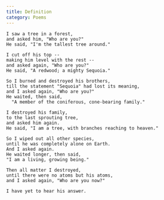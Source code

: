 ```yaml
---
title: Definition
category: Poems
---
```


    I saw a tree in a forest,
    and asked him, "Who are you?"
    He said, "I'm the tallest tree around."

    I cut off his top --
    making him level with the rest --
    and asked again, "Who are you?"
    He said, "A redwood; a mighty Sequoia."

    So I burned and destroyed his brothers,
    till the statement "Sequoia" had lost its meaning,
    and I asked again, "Who are you?"
    He waited, then said,
      "A member of the coniferous, cone-bearing family."

    I destroyed his family,
    to the last sprouting tree,
    and asked him again.
    He said, "I am a tree, with branches reaching to heaven."

    So I wiped out all other species,
    until he was completely alone on Earth.
    And I asked again.
    He waited longer, then said,
    "I am a living, growing being."

    Then all matter I destroyed,
    until there were no atoms but his atoms,
    and I asked again, "Who are you now?"

    I have yet to hear his answer.



